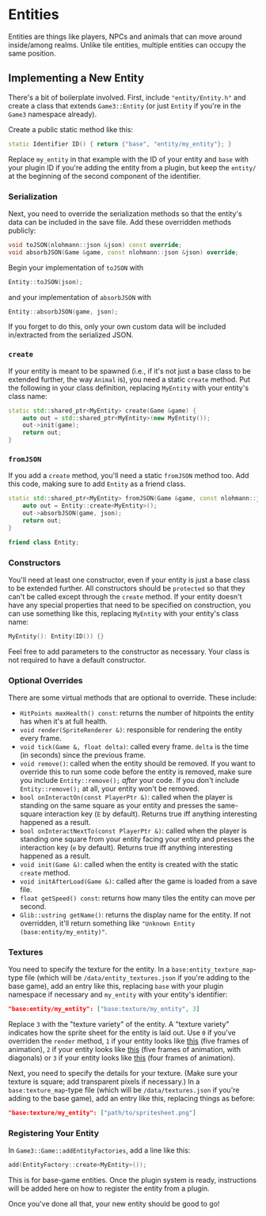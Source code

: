 # Entities

Entities are things like players, NPCs and animals that can move around inside/among realms. Unlike tile entities, multiple entities can occupy the same position.

## Implementing a New Entity

There's a bit of boilerplate involved. First, include `"entity/Entity.h"` and create a class that extends `Game3::Entity` (or just `Entity` if you're in the `Game3` namespace already).

Create a public static method like this:
```c++
static Identifier ID() { return {"base", "entity/my_entity"}; }
```
Replace `my_entity` in that example with the ID of your entity and `base` with your plugin ID if you're adding the entity from a plugin, but keep the `entity/` at the beginning of the second component of the identifier.

### Serialization

Next, you need to override the serialization methods so that the entity's data can be included in the save file. Add these overridden methods publicly:
```c++
void toJSON(nlohmann::json &json) const override;
void absorbJSON(Game &game, const nlohmann::json &json) override;
```
Begin your implementation of `toJSON` with
```c++
Entity::toJSON(json);
```
and your implementation of `absorbJSON` with
```c++
Entity::absorbJSON(game, json);
```
If you forget to do this, only your own custom data will be included in/extracted from the serialized JSON.

### `create`

If your entity is meant to be spawned (i.e., if it's not just a base class to be extended further, the way `Animal` is), you need a static `create` method. Put the following in your class definition, replacing `MyEntity` with your entity's class name:
```c++
static std::shared_ptr<MyEntity> create(Game &game) {
	auto out = std::shared_ptr<MyEntity>(new MyEntity());
	out->init(game);
	return out;
}
```

### `fromJSON`

If you add a `create` method, you'll need a static `fromJSON` method too. Add this code, making sure to add `Entity` as a friend class.

```c++
static std::shared_ptr<MyEntity> fromJSON(Game &game, const nlohmann::json &json) {
	auto out = Entity::create<MyEntity>();
	out->absorbJSON(game, json);
	return out;
}

friend class Entity;
```

### Constructors

You'll need at least one constructor, even if your entity is just a base class to be extended further. All constructors should be `protected` so that they can't be called except through the `create` method. If your entity doesn't have any special properties that need to be specified on construction, you can use something like this, replacing `MyEntity` with your entity's class name:
```c++
MyEntity(): Entity(ID()) {}
```
Feel free to add parameters to the constructor as necessary. Your class is not required to have a default constructor.

### Optional Overrides

There are some virtual methods that are optional to override. These include:
- `HitPoints maxHealth() const`: returns the number of hitpoints the entity has when it's at full health.
- `void render(SpriteRenderer &)`: responsible for rendering the entity every frame.
- `void tick(Game &, float delta)`: called every frame. `delta` is the time (in seconds) since the previous frame.
- `void remove()`: called when the entity should be removed. If you want to override this to run some code before the entity is removed, make sure you include `Entity::remove();` *after* your code. If you don't include `Entity::remove();` at all, your entity won't be removed.
- `bool onInteractOn(const PlayerPtr &)`: called when the player is standing on the same square as your entity and presses the same-square interaction key (`E` by default). Returns true iff anything interesting happened as a result.
- `bool onInteractNextTo(const PlayerPtr &)`: called when the player is standing one square from your entity facing your entity and presses the interaction key (`e` by default). Returns true iff anything interesting happened as a result.
- `void init(Game &)`: called when the entity is created with the static `create` method.
- `void initAfterLoad(Game &)`: called after the game is loaded from a save file.
- `float getSpeed() const`: returns how many tiles the entity can move per second.
- `Glib::ustring getName()`: returns the display name for the entity. If not overridden, it'll return something like `"Unknown Entity (base:entity/my_entity)"`.

### Textures

You need to specify the texture for the entity. In a `base:entity_texture_map`-type file (which will be `/data/entity_textures.json` if you're adding to the base game), add an entry like this, replacing `base` with your plugin namespace if necessary and `my_entity` with your entity's identifier:
```json
"base:entity/my_entity": ["base:texture/my_entity", 3]
```
Replace `3` with the "texture variety" of the entity. A "texture variety" indicates how the sprite sheet for the entity is laid out.
Use `0` if you've overriden the `render` method, `1` if your entity looks like [this](https://github.com/heimskr/game3/blob/master/resources/characters/champions/Gangblanc.png?raw=true) (five frames of animation), `2` if your entity looks like [this](https://github.com/heimskr/game3/blob/master/resources/characters/blacksmith.png?raw=true) (five frames of animation, with diagonals) or `3` if your entity looks like [this](https://github.com/heimskr/game3/blob/master/resources/animals/chicken.png?raw=true) (four frames of animation).

Next, you need to specify the details for your texture. (Make sure your texture is square; add transparent pixels if necessary.) In a `base:texture_map`-type file (which will be `/data/textures.json` if you're adding to the base game), add an entry like this, replacing things as before:
```json
"base:texture/my_entity": ["path/to/spritesheet.png"]
```

### Registering Your Entity

<!-- TODO: after the plugin system is implemented, add instructions for plugins -->
In `Game3::Game::addEntityFactories`, add a line like this:
```c++
add(EntityFactory::create<MyEntity>());
```
This is for base-game entities. Once the plugin system is ready, instructions will be added here on how to register the entity from a plugin.

Once you've done all that, your new entity should be good to go!
